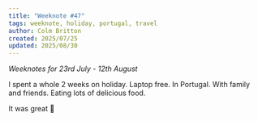```yaml
---
title: "Weeknote #47"
tags: weeknote, holiday, portugal, travel
author: Colm Britton
created: 2025/07/25
updated: 2025/08/30
---
```


_Weeknotes for 23rd July - 12th August_

I spent a whole 2 weeks on holiday.
Laptop free.
In Portugal.
With family and friends.
Eating lots of delicious food.

It was great 🫶
